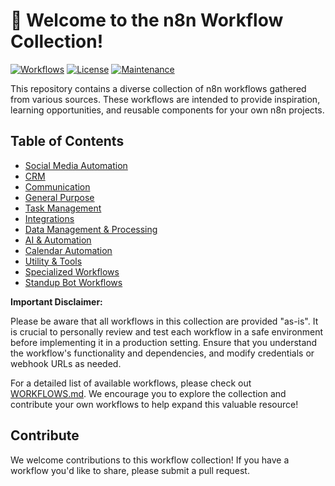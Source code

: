 # 🧠 Welcome to the n8n Workflow Collection!
[![Workflows](https://img.shields.io/badge/Workflows-200+-blue)](https://github.com/n8n-io/n8n-workflows)
[![License](https://img.shields.io/badge/License-MIT-green)](https://github.com/n8n-io/n8n-workflows/blob/HEAD/LICENSE)
[![Maintenance](https://img.shields.io/badge/Maintained%3F-yes-green.svg)](https://GitHub.com/n8n-io/n8n-workflows/graphs/commit-activity)

This repository contains a diverse collection of n8n workflows gathered from various sources. These workflows are intended to provide inspiration, learning opportunities, and reusable components for your own n8n projects.

## Table of Contents

*   [Social Media Automation](#social-media-automation)
*   [CRM](#crm)
*   [Communication](#communication)
*   [General Purpose](#general-purpose)
*   [Task Management](#task-management)
*   [Integrations](#integrations)
*   [Data Management & Processing](#data-management--processing)
*   [AI & Automation](#ai--automation)
*   [Calendar Automation](#calendar-automation)
*   [Utility & Tools](#utility--tools)
*   [Specialized Workflows](#specialized-workflows)
*   [Standup Bot Workflows](#standup-bot-workflows)

**Important Disclaimer:**

Please be aware that all workflows in this collection are provided "as-is". It is crucial to personally review and test each workflow in a safe environment before implementing it in a production setting. Ensure that you understand the workflow's functionality and dependencies, and modify credentials or webhook URLs as needed.

For a detailed list of available workflows, please check out [WORKFLOWS.md](WORKFLOWS.md). We encourage you to explore the collection and contribute your own workflows to help expand this valuable resource!


## Contribute

We welcome contributions to this workflow collection! If you have a workflow you'd like to share, please submit a pull request.

